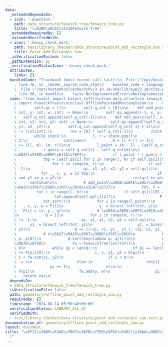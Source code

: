 ```yaml
---
data:
  _extendedDependsOn:
  - icon: ':question:'
    path: data_structure/fenwick_tree/fenwick_tree.py
    title: "\u62BD\u8C61\u5316Fenwick Tree"
  _extendedRequiredBy: []
  _extendedVerifiedWith:
  - icon: ':heavy_check_mark:'
    path: test/library_checker/data_structure/point_add_rectangle_sum.test.py
    title: Point Add Rectangle Sum
  _isVerificationFailed: false
  _pathExtension: py
  _verificationStatusIcon: ':heavy_check_mark:'
  attributes:
    links: []
  bundledCode: "Traceback (most recent call last):\n  File \"/opt/hostedtoolcache/PyPy/3.10.14/x64/lib/pypy3.10/site-packages/onlinejudge_verify/documentation/build.py\"\
    , line 76, in _render_source_code_stat\n    bundled_code = language.bundle(\n\
    \  File \"/opt/hostedtoolcache/PyPy/3.10.14/x64/lib/pypy3.10/site-packages/onlinejudge_verify/languages/python.py\"\
    , line 96, in bundle\n    raise NotImplementedError\nNotImplementedError\n"
  code: "from bisect import bisect_left\n\nfrom data_structure.fenwick_tree.fenwick_tree\
    \ import FenwickTree\n\n\nclass OfflinePointAddRectangleSum:\n    def __init__(self):\n\
    \        self.qs = []\n        self.q_cnt = [0]\n\n    def add_point(self, x:\
    \ int, y: int, w: int) -> None:\n        self.qs.append((-1, x, y, w))\n     \
    \   self.q_cnt.append(self.q_cnt[-1])\n\n    def add_query(self, x1: int, y1:\
    \ int, x2: int, y2: int) -> None:\n        self.qs.append((self.q_cnt[-1], x1,\
    \ y1, x2, y2))\n        self.q_cnt.append(self.q_cnt[-1] + 1)\n\n    def solve(self)\
    \ -> list[int]:\n        res = [0] * self.q_cnt[-1]\n        stack = [(0, len(self.qs))]\n\
    \        while stack:\n            l, r = stack.pop()\n            if r - l <\
    \ 2:\n                continue\n            m = (l + r) >> 1\n            stack\
    \ += [(l, m), (m, r)]\n\n            l_point = (m - l) - (self.q_cnt[m] - self.q_cnt[l])\n\
    \            r_query = self.q_cnt[r] - self.q_cnt[m]\n\n            # \u72ED\u3044\
    \u5834\u5408\u306F\u611A\u76F4\n            if l_point * r_query < 200:\n    \
    \            tmp = [self.qs[i] for i in range(l, m) if self.qs[i][0] == -1]\n\
    \                for i in range(m, r):\n                    if self.qs[i][0] !=\
    \ -1:\n                        qi, x1, y1, x2, y2 = self.qs[i]\n             \
    \           for _, x, y, w in tmp:\n                            if x1 <= x < x2\
    \ and y1 <= y < y2:\n                                res[qi] += w\n          \
    \      continue\n\n            # add_point\u306B\u5BFE\u3057\u3066\uFF0Cy\u5EA7\
    \u6A19\u3067\u30BD\u30FC\u30C8&\u5EA7\u5727\n            toY, P = [], []\n   \
    \         for i in range(l, m):\n                if self.qs[i][0] == -1:\n   \
    \                 toY.append(self.qs[i][2])\n                    P.append(self.qs[i])\n\
    \            toY.sort()\n            for i in range(l_point):\n              \
    \  _, x, y, w = P[i]\n                y_ = bisect_left(toY, y)\n             \
    \   P[i] = (x, y_, w)\n\n            # \u30A4\u30D9\u30F3\u30C8\u30BD\u30FC\u30C8\
    \n            Q = []\n            for i in range(m, r):\n                if self.qs[i][0]\
    \ != -1:\n                    qi, x1, y1, x2, y2 = self.qs[i]\n              \
    \      y1_ = bisect_left(toY, y1)\n                    y2_ = bisect_left(toY,\
    \ y2)\n                    Q += [(~qi, x1, y1_, y2_), (qi, x2, y1_, y2_)]\n\n\
    \            # x\u5EA7\u6A19\u3067\u30BD\u30FC\u30C8\n            P.sort(key=lambda\
    \ p: p[0])\n            Q.sort(key=lambda q: q[1])\n\n            # \u5E73\u9762\
    \u8D70\u67FB\n            fw = FenwickTree(len(toY))\n            pi, qi = 0,\
    \ 0\n            while qi < len(Q):\n                if pi == len(P) or Q[qi][1]\
    \ <= P[pi][0]:\n                    i, x, y1, y2 = Q[qi]\n                   \
    \ s = fw.sum(y1, y2)\n                    if i < 0:\n                        res[~i]\
    \ -= s\n                    else:\n                        res[i] += s\n     \
    \               qi += 1\n                else:\n                    x, y, w =\
    \ P[pi]\n                    fw.add(y, w)\n                    pi += 1\n     \
    \   return res\n"
  dependsOn:
  - data_structure/fenwick_tree/fenwick_tree.py
  isVerificationFile: false
  path: geometory/offline_point_add_rectangle_sum.py
  requiredBy: []
  timestamp: '2024-08-14 05:50:48+09:00'
  verificationStatus: LIBRARY_ALL_AC
  verifiedWith:
  - test/library_checker/data_structure/point_add_rectangle_sum.test.py
documentation_of: geometory/offline_point_add_rectangle_sum.py
layout: document
title: "\uFF11\u70B9\u52A0\u7B97\u30FB\u77E9\u5F62\u548C(\u30AA\u30D5\u30E9\u30A4\u30F3\
  )"
---
```


